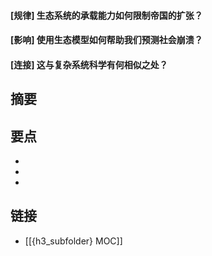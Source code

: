 #### [规律] 生态系统的承载能力如何限制帝国的扩张？


#### [影响] 使用生态模型如何帮助我们预测社会崩溃？


#### [连接] 这与复杂系统科学有何相似之处？


## 摘要


## 要点

- 
- 
- 

## 链接

- [[{h3_subfolder} MOC]]
